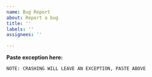 ```yaml
---
name: Bug Report
about: Report a bug
title: ''
labels: ''
assignees: ''

---
```


**Paste exception here:**


`NOTE: CRASHING WILL LEAVE AN EXCEPTION, PASTE ABOVE`
